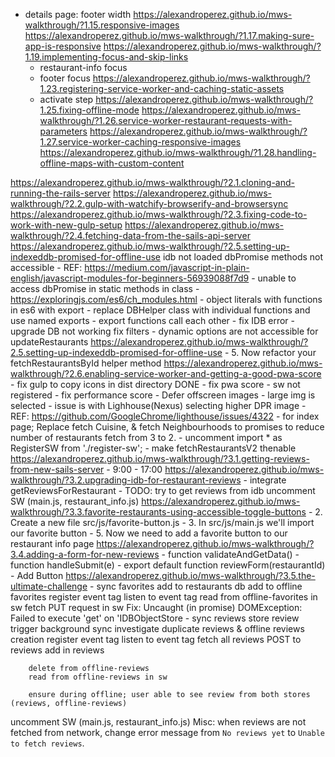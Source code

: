 - details page: footer width
https://alexandroperez.github.io/mws-walkthrough/?1.15.responsive-images
https://alexandroperez.github.io/mws-walkthrough/?1.17.making-sure-app-is-responsive
https://alexandroperez.github.io/mws-walkthrough/?1.19.implementing-focus-and-skip-links
  - restaurant-info focus
  - footer focus
https://alexandroperez.github.io/mws-walkthrough/?1.23.registering-service-worker-and-caching-static-assets
  - activate step
https://alexandroperez.github.io/mws-walkthrough/?1.25.fixing-offline-mode
https://alexandroperez.github.io/mws-walkthrough/?1.26.service-worker-restaurant-requests-with-parameters
https://alexandroperez.github.io/mws-walkthrough/?1.27.service-worker-caching-responsive-images
https://alexandroperez.github.io/mws-walkthrough/?1.28.handling-offline-maps-with-custom-content

https://alexandroperez.github.io/mws-walkthrough/?2.1.cloning-and-running-the-rails-server
https://alexandroperez.github.io/mws-walkthrough/?2.2.gulp-with-watchify-browserify-and-browsersync
https://alexandroperez.github.io/mws-walkthrough/?2.3.fixing-code-to-work-with-new-gulp-setup
https://alexandroperez.github.io/mws-walkthrough/?2.4.fetching-data-from-the-sails-api-server
https://alexandroperez.github.io/mws-walkthrough/?2.5.setting-up-indexeddb-promised-for-offline-use
idb not loaded
dbPromise methods not accessible
	- REF: https://medium.com/javascript-in-plain-english/javascript-modules-for-beginners-56939088f7d9
	- unable to access dbPromise in static methods in class
	- https://exploringjs.com/es6/ch_modules.html
	- object literals with functions in es6 with export
	- replace DBHelper class with individual functions and use named exports
	- export functions call each other
	- fix IDB error
	  - upgrade DB not working
fix filters
	- dynamic options are not accessible for updateRestaurants
https://alexandroperez.github.io/mws-walkthrough/?2.5.setting-up-indexeddb-promised-for-offline-use
	- 5. Now refactor your fetchRestaurantsById helper method
https://alexandroperez.github.io/mws-walkthrough/?2.6.enabling-service-worker-and-getting-a-good-pwa-score
	- fix gulp to copy icons in dist directory DONE
	- fix pwa score
		- sw not registered
	- fix performance score
		- Defer offscreen images
			- large img is selected
				- issue is with Lighhouse(Nexus) selecting higher DPR image
					- REF: https://github.com/GoogleChrome/lighthouse/issues/4322
	- for index page; Replace fetch Cuisine, & fetch Neighbourhoods to promises to reduce number of restaurants fetch from 3 to 2.
		- uncomment import * as RegisterSW from './register-sw';
		- make fetchRestaurantsV2 thenable
https://alexandroperez.github.io/mws-walkthrough/?3.1.getting-reviews-from-new-sails-server
	- 9:00
	- 17:00
https://alexandroperez.github.io/mws-walkthrough/?3.2.upgrading-idb-for-restaurant-reviews
	- integrate getReviewsForRestaurant
	-  TODO: try to get reviews from idb
uncomment SW (main.js, restaurant_info.js)
https://alexandroperez.github.io/mws-walkthrough/?3.3.favorite-restaurants-using-accessible-toggle-buttons
	- 2. Create a new file src/js/favorite-button.js
	- 3. In src/js/main.js we'll import our favorite button
	- 5. Now we need to add a favorite button to our restaurant info page
https://alexandroperez.github.io/mws-walkthrough/?3.4.adding-a-form-for-new-reviews
	- function validateAndGetData()
	- function handleSubmit(e)
	- export default function reviewForm(restaurantId)
	- Add Button
https://alexandroperez.github.io/mws-walkthrough/?3.5.the-ultimate-challenge
	- sync favorites
		add to restaurants db
		add to offline favorites
		register event tag
		listen to event tag
		read from offline-favorites in sw
		fetch PUT request in sw
			Fix: Uncaught (in promise) DOMException: Failed to execute 'get' on 'IDBObjectStore
	- sync reviews
		store review
		trigger background sync
		investigate duplicate reviews & offline reviews creation
		register event tag
		listen to event tag
		fetch all reviews
		POST to reviews
		add in reviews

		delete from offline-reviews
		read from offline-reviews in sw

		ensure during offline; user able to see review from both stores (reviews, offline-reviews)
uncomment SW (main.js, restaurant_info.js)
Misc: when reviews are not fetched from network, change error message from `No reviews yet` to `Unable to fetch reviews`.
